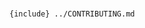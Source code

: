 <!--
 Copyright (c) 2022 {{cookiecutter.author_name}}

 This software is released under the MIT License.
 https://opensource.org/licenses/MIT
-->

#

`{include} ../CONTRIBUTING.md`
